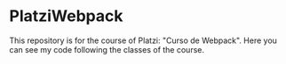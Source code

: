 # PlatziWebpack
This repository is for the course of Platzi: "Curso de Webpack".
Here you can see my code following the classes of the course.